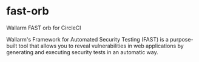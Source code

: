 # fast-orb

Wallarm FAST orb for CircleCI

Wallarm's Framework for Automated Security Testing (FAST) is a purpose-built tool that allows you to reveal vulnerabilities in web applications by generating and executing security tests in an automatic way. 